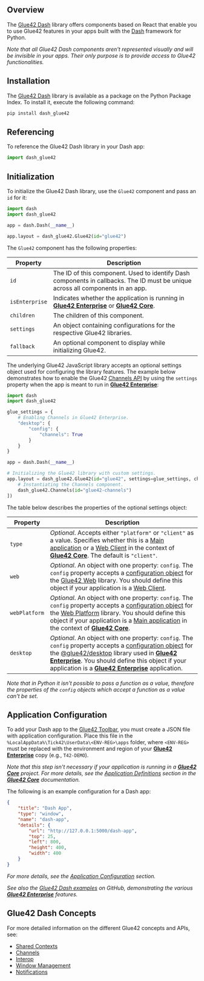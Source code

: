## Overview

The [Glue42 Dash](https://pypi.org/project/dash-glue42/) library offers components based on React that enable you to use Glue42 features in your apps built with the [Dash](https://dash.plotly.com/) framework for Python.

*Note that all Glue42 Dash components aren't represented visually and will be invisible in your apps. Their only purpose is to provide access to Glue42 functionalities.*

## Installation

The [Glue42 Dash](https://pypi.org/project/dash-glue42/) library is available as a package on the Python Package Index. To install it, execute the following command:

```cmd
pip install dash_glue42
```

## Referencing

To reference the Glue42 Dash library in your Dash app:

```python
import dash_glue42
```

## Initialization

To initialize the Glue42 Dash library, use the `Glue42` component and pass an `id` for it:

```python
import dash
import dash_glue42

app = dash.Dash(__name__)

app.layout = dash_glue42.Glue42(id="glue42")
```

The `Glue42` component has the following properties:

| Property | Description |
|----------|-------------|
| `id` | The ID of this component. Used to identify Dash components in callbacks. The ID must be unique across all components in an app. |
| `isEnterprise` | Indicates whether the application is running in [**Glue42 Enterprise**](https://glue42.com/enterprise/) or [**Glue42 Core**](https://glue42.com/core/). |
| `children` | The children of this component. |
| `settings` | An object containing configurations for the respective Glue42 libraries. |
| `fallback` | An optional component to display while initializing Glue42. |

The underlying Glue42 JavaScript library accepts an optional settings object used for configuring the library features. The example below demonstrates how to enable the Glue42 [Channels API](../../../../glue42-concepts/data-sharing-between-apps/channels/dash/index.html) by using the `settings` property when the app is meant to run in [**Glue42 Enterprise**](https://glue42.com/enterprise/):

```python
import dash
import dash_glue42

glue_settings = {
    # Enabling Channels in Glue42 Enterprise.
    "desktop": {
        "config": {
            "channels": True
        }
    }
}

app = dash.Dash(__name__)

# Initializing the Glue42 library with custom settings.
app.layout = dash_glue42.Glue42(id="glue42", settings=glue_settings, children=[
    # Instantiating the Channels component.
    dash_glue42.Channels(id="glue42-channels")
])
```

The table below describes the properties of the optional settings object:

| Property | Description |
|----------|-------------|
| `type` | *Optional*. Accepts either `"platform"` or `"client"` as a value. Specifies whether this is a [Main application](https://core-docs.glue42.com/developers/core-concepts/web-platform/overview/index.html) or a [Web Client](https://core-docs.glue42.com/developers/core-concepts/web-client/overview/index.html) in the context of [**Glue42 Core**](https://glue42.com/core/). The default is `"client"`. |
| `web` | *Optional*. An object with one property: `config`. The `config` property accepts a [configuration object](https://core-docs.glue42.com/reference/core/latest/glue42%20web/index.html#Config) for the [Glue42 Web](https://www.npmjs.com/package/@glue42/web) library. You should define this object if your application is a [Web Client](https://core-docs.glue42.com/developers/core-concepts/web-client/overview/index.html). |
| `webPlatform` | *Optional*. An object with one property: `config`. The `config` property accepts a [configuration object](https://core-docs.glue42.com/developers/core-concepts/web-platform/setup/index.html#configuration) for the [Web Platform](https://www.npmjs.com/package/@glue42/web-platform) library. You should define this object if your application is a [Main application](https://core-docs.glue42.com/developers/core-concepts/web-platform/overview/index.html) in the context of [**Glue42 Core**](https://glue42.com/core/). |
| `desktop` | *Optional*. An object with one property: `config`. The `config` property accepts a [configuration object](../../../../reference/glue/latest/glue/index.html#Config) for the [@glue42/desktop](https://www.npmjs.com/package/@glue42/desktop) library used in [**Glue42 Enterprise**](https://glue42.com/enterprise/). You should define this object if your application is a [**Glue42 Enterprise**](https://glue42.com/enterprise/) application. |

*Note that in Python it isn't possible to pass a function as a value, therefore the properties of the `config` objects which accept a function as a value can't be set.*

## Application Configuration

To add your Dash app to the [Glue42 Toolbar](../../../../glue42-concepts/glue42-toolbar/index.html), you must create a JSON file with application configuration. Place this file in the `%LocalAppData%\Tick42\UserData\<ENV-REG>\apps` folder, where `<ENV-REG>` must be replaced with the environment and region of your [**Glue42 Enterprise**](https://glue42.com/enterprise/) copy (e.g., `T42-DEMO`).

*Note that this step isn't necessary if your application is running in a [**Glue42 Core**](https://glue42.com/core/) project. For more details, see the [Application Definitions](https://core-docs.glue42.com/capabilities/application-management/index.html#application_definitions) section in the [**Glue42 Core**](https://glue42.com/core/) documentation.*

The following is an example configuration for a Dash app:

```json
{
    "title": "Dash App",
    "type": "window",
    "name": "dash-app",
    "details": {
        "url": "http://127.0.0.1:5000/dash-app",
        "top": 25,
        "left": 800,
        "height": 400,
        "width": 400
    }
}
```

*For more details, see the [Application Configuration](../../../../developers/configuration/application/index.html) section.*

*See also the [Glue42 Dash examples](https://github.com/Glue42/glue-dash-example) on GitHub, demonstrating the various [**Glue42 Enterprise**](https://glue42.com/enterprise/) features.*

## Glue42 Dash Concepts

For more detailed information on the different Glue42 concepts and APIs, see:

- [Shared Contexts](../../../../glue42-concepts/data-sharing-between-apps/shared-contexts/dash/index.html)
- [Channels](../../../../glue42-concepts/data-sharing-between-apps/channels/dash/index.html)
- [Interop](../../../../glue42-concepts/data-sharing-between-apps/interop/dash/index.html)
- [Window Management](../../../../glue42-concepts/windows/window-management/dash/index.html)
- [Notifications](../../../../glue42-concepts/notifications/dash/index.html)